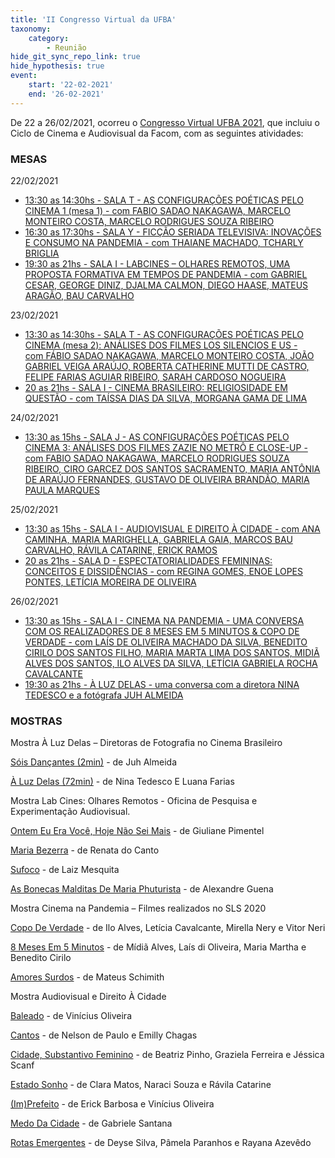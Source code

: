 ```yaml
---
title: 'II Congresso Virtual da UFBA'
taxonomy:
    category:
        - Reunião
hide_git_sync_repo_link: true
hide_hypothesis: true
event:
    start: '22-02-2021'
    end: '26-02-2021'
---
```


De 22 a 26/02/2021, ocorreu o [Congresso Virtual UFBA 2021](https://www.congresso2021.ufba.br/), que incluiu o Ciclo de Cinema e Audiovisual da Facom, com as seguintes atividades:

### MESAS

22/02/2021

- [13:30 as 14:30hs - SALA T - AS CONFIGURAÇÕES POÉTICAS PELO CINEMA 1 (mesa 1) - com FABIO SADAO NAKAGAWA, MARCELO MONTEIRO COSTA, MARCELO RODRIGUES SOUZA RIBEIRO](http://www.google.com/url?q=http%3A%2F%2Fwww.congresso2021.ufba.br%2Fschedule%2Fas-configuracoes-poeticas-pelo-cinema-1%2F&sa=D&sntz=1&usg=AFQjCNGExo0K-YtMuWWspqoOGrq81edPPw)
- [16:30 as 17:30hs - SALA Y - FICÇÃO SERIADA TELEVISIVA: INOVAÇÕES E CONSUMO NA PANDEMIA - com THAIANE MACHADO, TCHARLY BRIGLIA](http://www.google.com/url?q=http%3A%2F%2Fwww.congresso2021.ufba.br%2Fschedule%2Fficcao-seriada-televisiva-inovacoes-e-consumo-na-pandemia%2F&sa=D&sntz=1&usg=AFQjCNEY1RQCNHwrYNHXFvyf2qfCGBx3_A)
- [19:30 as 21hs - SALA I - LABCINES – OLHARES REMOTOS, UMA PROPOSTA FORMATIVA EM TEMPOS DE PANDEMIA - com GABRIEL CESAR, GEORGE DINIZ, DJALMA CALMON, DIEGO HAASE, MATEUS ARAGÃO, BAU CARVALHO](http://www.google.com/url?q=http%3A%2F%2Fwww.congresso2021.ufba.br%2Fschedule%2Flabcines-olhares-remotos-uma-proposta-formativa-em-tempos-de-pandemia%2F&sa=D&sntz=1&usg=AFQjCNFVL6e-tyz4W56_jcmvGx0iYkp7xQ)

23/02/2021

- [13:30 as 14:30hs - SALA T - AS CONFIGURAÇÕES POÉTICAS PELO CINEMA (mesa 2): ANÁLISES DOS FILMES LOS SILENCIOS E US - com FÁBIO SADAO NAKAGAWA, MARCELO MONTEIRO COSTA, JOÃO GABRIEL VEIGA ARAÚJO, ROBERTA CATHERINE MUTTI DE CASTRO, FELIPE FARIAS AGUIAR RIBEIRO, SARAH CARDOSO NOGUEIRA](http://www.google.com/url?q=http%3A%2F%2Fwww.congresso2021.ufba.br%2Fschedule%2Fas-configuracoes-poeticas-pelo-cinema-2-analises-dos-filmes-los-silencios-e-us%2F&sa=D&sntz=1&usg=AFQjCNHDI5TNSX4BFsg3EE_uy5bUrJ18og)
- [20 as 21hs - SALA I - CINEMA BRASILEIRO: RELIGIOSIDADE EM QUESTÃO - com TAÍSSA DIAS DA SILVA, MORGANA GAMA DE LIMA](http://www.google.com/url?q=http%3A%2F%2Fwww.congresso2021.ufba.br%2Fschedule%2Fcinema-brasileiro-religiosidade-em-questao%2F&sa=D&sntz=1&usg=AFQjCNFl9AKeJh9DqIv1BFi4Kubh86HtIg)

24/02/2021

- [13:30 as 15hs - SALA J - AS CONFIGURAÇÕES POÉTICAS PELO CINEMA 3: ANÁLISES DOS FILMES ZAZIE NO METRÔ E CLOSE-UP - com FABIO SADAO NAKAGAWA, MARCELO RODRIGUES SOUZA RIBEIRO, CIRO GARCEZ DOS SANTOS SACRAMENTO, MARIA ANTÔNIA DE ARAÚJO FERNANDES, GUSTAVO DE OLIVEIRA BRANDÃO, MARIA PAULA MARQUES](http://www.google.com/url?q=http%3A%2F%2Fwww.congresso2021.ufba.br%2Fschedule%2Fas-configuracoes-poeticas-pelo-cinema-3-analises-dos-filmes-zazie-no-metro-e-close-up%2F&sa=D&sntz=1&usg=AFQjCNFvnhITvtzK7VcQDPSpLMgUXi9g3Q)

25/02/2021

- [13:30 as 15hs - SALA I - AUDIOVISUAL E DIREITO À CIDADE - com ANA CAMINHA, MARIA MARIGHELLA, GABRIELA GAIA, MARCOS BAU CARVALHO, RÁVILA CATARINE, ERICK RAMOS](http://www.google.com/url?q=http%3A%2F%2Fwww.congresso2021.ufba.br%2Fschedule%2Faudiovisual-e-direito-a-cidade%2F&sa=D&sntz=1&usg=AFQjCNHsOo_imQ2vTiLwAvygzS_cvRHbFA)
- [20 as 21hs - SALA D - ESPECTATORIALIDADES FEMININAS: CONCEITOS E DISSIDÊNCIAS - com REGINA GOMES, ENOE LOPES PONTES, LETÍCIA MOREIRA DE OLIVEIRA](http://www.google.com/url?q=http%3A%2F%2Fwww.congresso2021.ufba.br%2Fschedule%2Fespectatorialidades-femininas-conceitos-e-dissidencias%2F&sa=D&sntz=1&usg=AFQjCNE8QO42e3zb-5G9FU9JkurzmrsLbw)

26/02/2021

- [13:30 as 15hs - SALA I - CINEMA NA PANDEMIA - UMA CONVERSA COM OS REALIZADORES DE 8 MESES EM 5 MINUTOS & COPO DE VERDADE - com LAÍS DE OLIVEIRA MACHADO DA SILVA, BENEDITO CIRILO DOS SANTOS FILHO, MARIA MARTA LIMA DOS SANTOS, MIDIÃ ALVES DOS SANTOS, ILO ALVES DA SILVA, LETÍCIA GABRIELA ROCHA CAVALCANTE](http://www.google.com/url?q=http%3A%2F%2Fwww.congresso2021.ufba.br%2Fschedule%2Fcinema-na-pandemia-uma-conversa-com-os-realizadores-de-8-meses-em-5-minutos-copo-de-verdade%2F&sa=D&sntz=1&usg=AFQjCNFsPu_5RQzeb-jYM_f8TDtXVaFT8Q)
- [19:30 as 21hs - À LUZ DELAS - uma conversa com a diretora NINA TEDESCO e a fotógrafa JUH ALMEIDA](http://www.google.com/url?q=http%3A%2F%2Fwww.congresso2021.ufba.br%2Fschedule%2Fa-luz-delas%2F&sa=D&sntz=1&usg=AFQjCNGKayK_pwRfdgYuM7LS68ygPp0B1g)

### MOSTRAS

Mostra À Luz Delas – Diretoras de Fotografia no Cinema Brasileiro

[Sóis Dançantes (2min)](https://www.google.com/url?q=https%3A%2F%2Fvimeo.com%2F494509556&sa=D&sntz=1&usg=AFQjCNH0UNm7AhzPpvGMEyu62XQ28Z1gRw) - de Juh Almeida

[À Luz Delas (72min)](https://www.google.com/url?q=https%3A%2F%2Fwww.videocamp.com%2Fpt%2Fmovies%2Fa-luz-delas&sa=D&sntz=1&usg=AFQjCNHhrTim--dN5s_SUhVFstGdF4XUUg) - de Nina Tedesco E Luana Farias

Mostra Lab Cines: Olhares Remotos - Oficina de Pesquisa e Experimentação Audiovisual.

[Ontem Eu Era Você, Hoje Não Sei Mais](https://www.google.com/url?q=https://www.youtube.com/watch?v=n5Paubjn_8o&feature=youtu.be) - de Giuliane Pimentel

[Maria Bezerra](https://www.google.com/url?q=https://www.youtube.com/watch?v=n7tlyzMvv8I&feature=youtu.be) - de Renata do Canto

[Sufoco](https://www.google.com/url?q=https://www.youtube.com/watch?v=qKojNw4QarU&feature=youtu.be) - de Laiz Mesquita

[As Bonecas Malditas De Maria Phuturista](https://www.google.com/url?q=https://www.youtube.com/watch?v=vYU-WxGIPJc&feature=youtu.be) - de Alexandre Guena

Mostra Cinema na Pandemia – Filmes realizados no SLS 2020

[Copo De Verdade](https://www.google.com/url?q=https://youtu.be/D0Z3GMRuTuM) - de Ilo Alves, Letícia Cavalcante, Mirella Nery e Vitor Neri

[8 Meses Em 5 Minutos](https://www.google.com/url?q=https://youtu.be/L-qF3midlus) - de Mídiã Alves, Laís di Oliveira, Maria Martha e Benedito Cirilo

[Amores Surdos](https://www.google.com/url?q=https://youtu.be/ffFFerYtaAE) - de Mateus Schimith

Mostra Audiovisual e Direito À Cidade

[Baleado](https://www.google.com/url?q=https%3A%2F%2Fvimeo.com%2F514331091&sa=D&sntz=1&usg=AFQjCNE3sXVLAeJ2cG2-q27S0OcUCTglaA) - de Vinícius Oliveira

[Cantos](https://www.google.com/url?q=https%3A%2F%2Fvimeo.com%2F508803016&sa=D&sntz=1&usg=AFQjCNH73O3OGPfeMDS6d4gSXs_bPU2Uvg) - de Nelson de Paulo e Emilly Chagas

[Cidade, Substantivo Feminino](https://www.google.com/url?q=https%3A%2F%2Fvimeo.com%2F508803985&sa=D&sntz=1&usg=AFQjCNHmeh9nN_eH72wfPuTERVuEIcEIbw) - de Beatriz Pinho, Graziela Ferreira e Jéssica Scanf

[Estado Sonho](https://www.google.com/url?q=https%3A%2F%2Fvimeo.com%2F508803475&sa=D&sntz=1&usg=AFQjCNEb71dORdwKgykFawWypoaAVs2Qpg) - de Clara Matos, Naraci Souza e Rávila Catarine

[(Im)Prefeito](https://www.google.com/url?q=https%3A%2F%2Fvimeo.com%2F514309199&sa=D&sntz=1&usg=AFQjCNEWFvuGLj9_zx3qzEwps-1jiVDW8A) - de Erick Barbosa e Vinícius Oliveira

[Medo Da Cidade](https://www.google.com/url?q=https%3A%2F%2Fvimeo.com%2F508804144&sa=D&sntz=1&usg=AFQjCNGlg5S3jJyH4-dyK8qbRnlGMhVajw) - de Gabriele Santana

[Rotas Emergentes](https://www.google.com/url?q=https%3A%2F%2Fvimeo.com%2F508804434&sa=D&sntz=1&usg=AFQjCNHk09WlpbGhfDOeA-H7ZwcOMepTpA) - de Deyse Silva, Pâmela Paranhos e Rayana Azevêdo